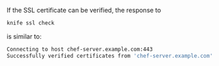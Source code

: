 If the SSL certificate can be verified, the response to

``` bash
knife ssl check
```

is similar to:

``` bash
Connecting to host chef-server.example.com:443
Successfully verified certificates from 'chef-server.example.com'
```
